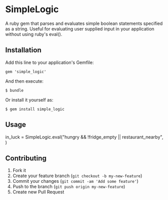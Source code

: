 # SimpleLogic

A ruby gem that parses and evaluates simple boolean statements specified as a string.  Useful for evaluating user supplied input in your application without using ruby's eval().

## Installation

Add this line to your application's Gemfile:

    gem 'simple_logic'

And then execute:

    $ bundle

Or install it yourself as:

    $ gem install simple_logic

## Usage

in_luck = SimpleLogic.eval("hungry && !fridge_empty || restaurant_nearby", )

## Contributing

1. Fork it
2. Create your feature branch (`git checkout -b my-new-feature`)
3. Commit your changes (`git commit -am 'Add some feature'`)
4. Push to the branch (`git push origin my-new-feature`)
5. Create new Pull Request
